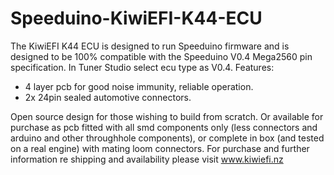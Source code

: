 # Speeduino-KiwiEFI-K44-ECU
The KiwiEFI K44 ECU is designed to run Speeduino firmware and is designed to be 100% compatible with the Speeduino V0.4 Mega2560 pin specification. 
In Tuner Studio select ecu type as V0.4.
  Features:
- 4 layer pcb for good noise immunity, reliable operation.
- 2x 24pin sealed automotive connectors.


Open source design for those wishing to build from scratch.
Or available for purchase as pcb fitted with all smd components only (less connectors and arduino and other throughhole components), or complete in box (and tested on a real engine) with mating loom connectors.
For purchase and further information re shipping and availability please visit www.kiwiefi.nz 

